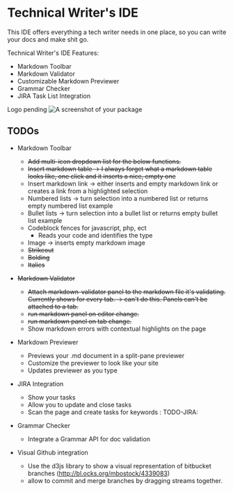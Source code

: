 # Technical Writer's IDE
This IDE offers everything a tech writer needs in one place, so you can write your docs and make shit go.

Technical Writer's IDE Features:
* Markdown Toolbar
* Markdown Validator
* Customizable Markdown Previewer
* Grammar Checker
* JIRA Task List Integration

Logo pending
![A screenshot of your package](https://f.cloud.github.com/assets/69169/2290250/c35d867a-a017-11e3-86be-cd7c5bf3ff9b.gif)

## TODOs

* Markdown Toolbar
  * ~~Add multi-icon dropdown list for the below functions.~~
  * ~~Insert markdown table -> I always forget what a markdown table looks like, one click and it inserts a nice, empty one~~
  * Insert markdown link -> either inserts and empty markdown link or creates a link from a highlighted selection
  * Numbered lists -> turn selection into a numbered list or returns empty numbered list example
  * Bullet lists -> turn selection into a bullet list or returns empty bullet list example
  * Codeblock fences for javascript, php, ect
    * Reads your code and identifies the type
  * Image -> inserts empty markdown image
  * ~~Strikeout~~
  * ~~Bolding~~
  * ~~Italics~~

* ~~Markdown Validator~~
  * ~~Attach markdown-validator panel to the markdown file it's validating. Currently shows for every tab. -> can't do this. Panels can't be attached to a tab.~~
  * ~~run markdown panel on editor change.~~
  * ~~run markdown panel on tab change.~~
  * Show markdown errors with contextual highlights on the page

* Markdown Previewer
  * Previews your .md document in a split-pane previewer
  * Customize the previewer to look like your site
  * Updates previewer as you type

* JIRA Integration
  * Show your tasks
  * Allow you to update and close tasks
  * Scan the page and create tasks for keywords : TODO-JIRA:

* Grammar Checker
  * Integrate a Grammar API for doc validation

* Visual Github integration
  * Use the d3js library to show a visual representation of bitbucket branches (http://bl.ocks.org/mbostock/4339083)
  * allow to commit and merge branches by dragging streams together.
